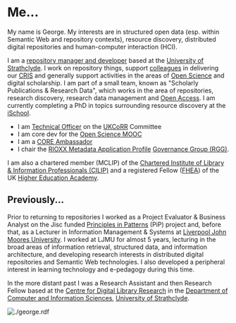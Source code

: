 # Me...

My name is George.  My interests are in structured open data (esp. within Semantic Web and repository contexts),  resource discovery, distributed digital repositories and  human-computer interaction (HCI).

I am a [repository manager and developer](https://www.strath.ac.uk/staff/macgregorgeorgemr/) based at the  [University of Strathclyde](http://www.strath.ac.uk/).  I work on repository things, support [colleagues](http://www.strath.ac.uk/rkes/) in delivering our [CRIS](http://www.eurocris.org) and generally support activities in the areas of [Open Science](https://en.wikipedia.org/wiki/Open_science) and digital scholarship.  I am part of a small team, known as  "Scholarly Publications & Research Data", which works in the area of repositories, research discovery, research data management and [Open Access](https://en.wikipedia.org/wiki/Open_access). I am currently completing a PhD in topics surrounding resource discovery at the [iSchool](https://www.strath.ac.uk/research/subjects/computerinformationscience/strathclydeischoolresearchgroup/).

- I am [Technical Officer](http://ukcorr.org/committee/) on the [UKCoRR](http://ukcorr.org/) Committee  
- I am core dev for the [Open Science MOOC](https://opensciencemooc.eu/)
- I am a [CORE Ambassador](https://blog.core.ac.uk/2019/10/16/core-ambassador-george-macgregor/) 
- I chair the [RIOXX Metadata Application Profile](https://rioxx.net/) [Governance Group (RGG)](http://www.rioxx.net/governance/).

I am also a chartered member (MCLIP) of the [Chartered Institute of Library & Information Professionals (CILIP)](http://www.cilip.org.uk/) and a registered Fellow ([FHEA](http://www.heacademy.ac.uk/fellow/applying-to-become-a-fellow)) of the UK [Higher Education Academy](http://www.heacademy.ac.uk/).  

## Previously...

Prior to returning to repositories I worked as a Project Evaluator & Business Analyst on the Jisc funded [Principles in Patterns](http://www.principlesinpatterns.ac.uk/) (PiP) project and, before that, as a Lecturer in Information Management & Systems at [Liverpool John Moores University](https://www.ljmu.ac.uk/). I worked at LJMU for almost 5 years, lecturing in the broad areas of  information retrieval, structured data, and information architecture,  and developing research interests in distributed digital repositories  and Semantic Web technologies. I also developed a peripheral interest in learning technology and e-pedagogy during this time. 

In the more  distant past I was a Research Assistant and then Research Fellow based  at the [Centre for Digital Library Research](https://www.strath.ac.uk/cdlr/) in the [Department of Computer and Information Sciences](http://www.strath.ac.uk/cis/), [University of Strathclyde](http://www.strath.ac.uk/). 

![./george.rdf](https://geo-mac.github.io/images/foaf8015.gif)
